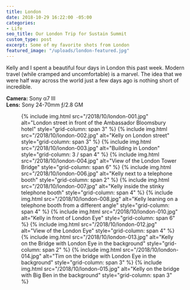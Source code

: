 ```yaml
---
title: London
date: 2018-10-29 16:22:00 -05:00
categories:
- Life
seo_title: Our London Trip for Sustain Summit
custom_type: post
excerpt: Some of my favorite shots from London
featured_image: "/uploads/london-featured.jpg"
---
```


Kelly and I spent a beautiful four days in London this past week. Modern travel (while cramped and uncomfortable) is a marvel. The idea that we were half way across the world just a few days ago is nothing short of incredible.

**Camera:** Sony α7 III  
**Lens:** Sony 24-70mm ƒ/2.8 GM

<figure class="photo-grid photo-grid--four">
  {% include img.html src="/2018/10/london-001.jpg" alt="London street in front of the Ambassador Bloomsbury hotel" style="grid-column: span 3" %}
  {% include img.html src="/2018/10/london-002.jpg" alt="Kelly on London street" style="grid-column: span 3" %}
  {% include img.html src="/2018/10/london-003.jpg" alt="Building in London" style="grid-column: 3 / span 4" %}
  {% include img.html src="/2018/10/london-004.jpg" alt="View of the London Tower Bridge" style="grid-column: span 6" %}
  {% include img.html src="/2018/10/london-006.jpg" alt="Kelly next to a telephone booth" style="grid-column: span 2" %}
  {% include img.html src="/2018/10/london-007.jpg" alt="Kelly inside the stinky telephone booth" style="grid-column: span 4" %}
  {% include img.html src="/2018/10/london-008.jpg" alt="Kelly leaning on a telephone booth from a different angle" style="grid-column: span 4" %}
  {% include img.html src="/2018/10/london-010.jpg" alt="Kelly in front of London Eye" style="grid-column: span 6" %}
  {% include img.html src="/2018/10/london-012.jpg" alt="View of the London Eye" style="grid-column: span 4" %}
  {% include img.html src="/2018/10/london-013.jpg" alt="Kelly on the Bridge with London Eye in the background" style="grid-column: span 2" %}
  {% include img.html src="/2018/10/london-014.jpg" alt="Tim on the bridge with London Eye in the background" style="grid-column: span 3" %}
  {% include img.html src="/2018/10/london-015.jpg" alt="Kelly on the bridge with Big Ben in the background" style="grid-column: span 3" %}
</figure>
